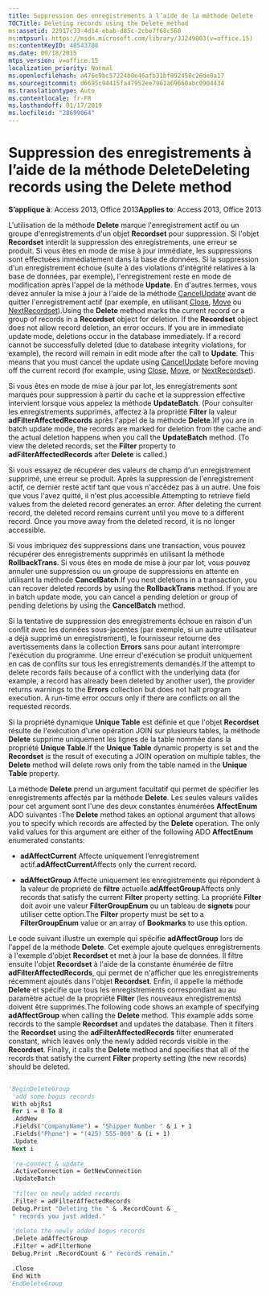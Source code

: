 ```yaml
---
title: Suppression des enregistrements à l’aide de la méthode Delete
TOCTitle: Deleting records using the Delete method
ms:assetid: 22917c33-4d14-ebab-d85c-2cbe7f68c560
ms:mtpsurl: https://msdn.microsoft.com/library/JJ249003(v=office.15)
ms:contentKeyID: 48543708
ms.date: 09/18/2015
mtps_version: v=office.15
localization_priority: Normal
ms.openlocfilehash: a476e9bc57224b0e46afb31bf092450c26de0a17
ms.sourcegitcommit: d6695c94415fa47952ee7961a69660abc0904434
ms.translationtype: Auto
ms.contentlocale: fr-FR
ms.lasthandoff: 01/17/2019
ms.locfileid: "28699064"
---
```

# <a name="deleting-records-using-the-delete-method"></a><span data-ttu-id="e4f3f-102">Suppression des enregistrements à l’aide de la méthode Delete</span><span class="sxs-lookup"><span data-stu-id="e4f3f-102">Deleting records using the Delete method</span></span>


<span data-ttu-id="e4f3f-103">**S’applique à**: Access 2013, Office 2013</span><span class="sxs-lookup"><span data-stu-id="e4f3f-103">**Applies to**: Access 2013, Office 2013</span></span>

<span data-ttu-id="e4f3f-p101">L'utilisation de la méthode **Delete** marque l'enregistrement actif ou un groupe d'enregistrements d'un objet **Recordset** pour suppression. Si l'objet **Recordset** interdit la suppression des enregistrements, une erreur se produit. Si vous êtes en mode de mise à jour immédiate, les suppressions sont effectuées immédiatement dans la base de données. Si la suppression d'un enregistrement échoue (suite à des violations d'intégrité relatives à la base de données, par exemple), l'enregistrement reste en mode de modification après l'appel de la méthode **Update**. En d'autres termes, vous devez annuler la mise à jour à l'aide de la méthode [CancelUpdate](cancelupdate-method-ado.md) avant de quitter l'enregistrement actif (par exemple, en utilisant [Close](close-method-ado.md), [Move](move-method-ado.md) ou [NextRecordset](nextrecordset-method-ado.md)).</span><span class="sxs-lookup"><span data-stu-id="e4f3f-p101">Using the **Delete** method marks the current record or a group of records in a **Recordset** object for deletion. If the **Recordset** object does not allow record deletion, an error occurs. If you are in immediate update mode, deletions occur in the database immediately. If a record cannot be successfully deleted (due to database integrity violations, for example), the record will remain in edit mode after the call to **Update**. This means that you must cancel the update using [CancelUpdate](cancelupdate-method-ado.md) before moving off the current record (for example, using [Close](close-method-ado.md), [Move](move-method-ado.md), or [NextRecordset](nextrecordset-method-ado.md)).</span></span>

<span data-ttu-id="e4f3f-p102">Si vous êtes en mode de mise à jour par lot, les enregistrements sont marqués pour suppression à partir du cache et la suppression effective intervient lorsque vous appelez la méthode **UpdateBatch**. (Pour consulter les enregistrements supprimés, affectez à la propriété **Filter** la valeur **adFilterAffectedRecords** après l'appel de la méthode **Delete**.)</span><span class="sxs-lookup"><span data-stu-id="e4f3f-p102">If you are in batch update mode, the records are marked for deletion from the cache and the actual deletion happens when you call the **UpdateBatch** method. (To view the deleted records, set the **Filter** property to **adFilterAffectedRecords** after **Delete** is called.)</span></span>

<span data-ttu-id="e4f3f-p103">Si vous essayez de récupérer des valeurs de champ d'un enregistrement supprimé, une erreur se produit. Après la suppression de l'enregistrement actif, ce dernier reste actif tant que vous n'accédez pas à un autre. Une fois que vous l'avez quitté, il n'est plus accessible.</span><span class="sxs-lookup"><span data-stu-id="e4f3f-p103">Attempting to retrieve field values from the deleted record generates an error. After deleting the current record, the deleted record remains current until you move to a different record. Once you move away from the deleted record, it is no longer accessible.</span></span>

<span data-ttu-id="e4f3f-p104">Si vous imbriquez des suppressions dans une transaction, vous pouvez récupérer des enregistrements supprimés en utilisant la méthode **RollbackTrans**. Si vous êtes en mode de mise à jour par lot, vous pouvez annuler une suppression ou un groupe de suppressions en attente en utilisant la méthode **CancelBatch**.</span><span class="sxs-lookup"><span data-stu-id="e4f3f-p104">If you nest deletions in a transaction, you can recover deleted records by using the **RollbackTrans** method. If you are in batch update mode, you can cancel a pending deletion or group of pending deletions by using the **CancelBatch** method.</span></span>

<span data-ttu-id="e4f3f-p105">Si la tentative de suppression des enregistrements échoue en raison d'un conflit avec les données sous-jacentes (par exemple, si un autre utilisateur a déjà supprimé un enregistrement), le fournisseur retourne des avertissements dans la collection **Errors** sans pour autant interrompre l'exécution du programme. Une erreur d'exécution se produit uniquement en cas de conflits sur tous les enregistrements demandés.</span><span class="sxs-lookup"><span data-stu-id="e4f3f-p105">If the attempt to delete records fails because of a conflict with the underlying data (for example, a record has already been deleted by another user), the provider returns warnings to the **Errors** collection but does not halt program execution. A run-time error occurs only if there are conflicts on all the requested records.</span></span>

<span data-ttu-id="e4f3f-118">Si la propriété dynamique **Unique Table** est définie et que l'objet **Recordset** résulte de l'exécution d'une opération JOIN sur plusieurs tables, la méthode **Delete** supprime uniquement les lignes de la table nommée dans la propriété **Unique Table**.</span><span class="sxs-lookup"><span data-stu-id="e4f3f-118">If the **Unique Table** dynamic property is set and the **Recordset** is the result of executing a JOIN operation on multiple tables, the **Delete** method will delete rows only from the table named in the **Unique Table** property.</span></span>

<span data-ttu-id="e4f3f-p106">La méthode **Delete** prend un argument facultatif qui permet de spécifier les enregistrements affectés par la méthode **Delete**. Les seules valeurs valides pour cet argument sont l'une des deux constantes énumérées **AffectEnum** ADO suivantes :</span><span class="sxs-lookup"><span data-stu-id="e4f3f-p106">The **Delete** method takes an optional argument that allows you to specify which records are affected by the **Delete** operation. The only valid values for this argument are either of the following ADO **AffectEnum** enumerated constants:</span></span>

  - <span data-ttu-id="e4f3f-121">**adAffectCurrent** Affecte uniquement l’enregistrement actif.</span><span class="sxs-lookup"><span data-stu-id="e4f3f-121">**adAffectCurrent**Affects only the current record.</span></span>

  - <span data-ttu-id="e4f3f-122">**adAffectGroup** Affecte uniquement les enregistrements qui répondent à la valeur de propriété de **filtre** actuelle.</span><span class="sxs-lookup"><span data-stu-id="e4f3f-122">**adAffectGroup**Affects only records that satisfy the current **Filter** property setting.</span></span> <span data-ttu-id="e4f3f-123">La propriété **Filter** doit avoir une valeur **FilterGroupEnum** ou un tableau de **signets** pour utiliser cette option.</span><span class="sxs-lookup"><span data-stu-id="e4f3f-123">The **Filter** property must be set to a **FilterGroupEnum** value or an array of **Bookmarks** to use this option.</span></span>

<span data-ttu-id="e4f3f-p108">Le code suivant illustre un exemple qui spécifie **adAffectGroup** lors de l'appel de la méthode **Delete**. Cet exemple ajoute quelques enregistrements à l'exemple d'objet **Recordset** et met à jour la base de données. Il filtre ensuite l'objet **Recordset** à l'aide de la constante énumérée de filtre **adFilterAffectedRecords**, qui permet de n'afficher que les enregistrements récemment ajoutés dans l'objet **Recordset**. Enfin, il appelle la méthode **Delete** et spécifie que tous les enregistrements correspondant au au paramètre actuel de la propriété **Filter** (les nouveaux enregistrements) doivent être supprimés.</span><span class="sxs-lookup"><span data-stu-id="e4f3f-p108">The following code shows an example of specifying **adAffectGroup** when calling the **Delete** method. This example adds some records to the sample **Recordset** and updates the database. Then it filters the **Recordset** using the **adFilterAffectedRecords** filter enumerated constant, which leaves only the newly added records visible in the **Recordset**. Finally, it calls the **Delete** method and specifies that all of the records that satisfy the current **Filter** property setting (the new records) should be deleted.</span></span>

```vb 
 
'BeginDeleteGroup 
 'add some bogus records 
 With objRs1 
 For i = 0 To 8 
 .AddNew 
 .Fields("CompanyName") = "Shipper Number " & i + 1 
 .Fields("Phone") = "(425) 555-000" & (i + 1) 
 .Update 
 Next i 
 
 're-connect & update 
 .ActiveConnection = GetNewConnection 
 .UpdateBatch 
 
 'filter on newly added records 
 .Filter = adFilterAffectedRecords 
 Debug.Print "Deleting the " & .RecordCount & _ 
 " records you just added." 
 
 'delete the newly added bogus records 
 .Delete adAffectGroup 
 .Filter = adFilterNone 
 Debug.Print .RecordCount & " records remain." 
 
 .Close 
 End With 
'EndDeleteGroup 
```

